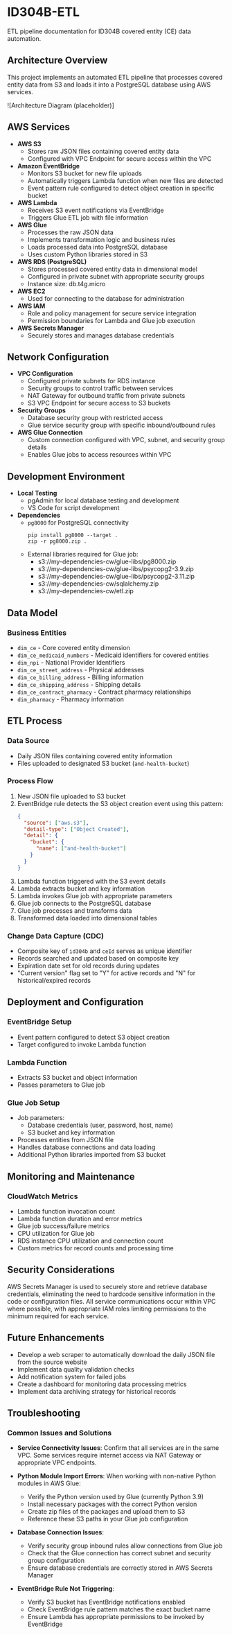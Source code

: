 # ID304B-ETL

ETL pipeline documentation for ID304B covered entity (CE) data automation.

## Architecture Overview

This project implements an automated ETL pipeline that processes covered entity data from S3 and loads it into a PostgreSQL database using AWS services.

![Architecture Diagram (placeholder)]

## AWS Services

- **AWS S3**
  - Stores raw JSON files containing covered entity data
  - Configured with VPC Endpoint for secure access within the VPC
- **Amazon EventBridge**
  - Monitors S3 bucket for new file uploads
  - Automatically triggers Lambda function when new files are detected
  - Event pattern rule configured to detect object creation in specific bucket
- **AWS Lambda**
  - Receives S3 event notifications via EventBridge
  - Triggers Glue ETL job with file information
- **AWS Glue**
  - Processes the raw JSON data
  - Implements transformation logic and business rules
  - Loads processed data into PostgreSQL database
  - Uses custom Python libraries stored in S3
- **AWS RDS (PostgreSQL)**
  - Stores processed covered entity data in dimensional model
  - Configured in private subnet with appropriate security groups
  - Instance size: db.t4g.micro
- **AWS EC2**
  - Used for connecting to the database for administration
- **AWS IAM**
  - Role and policy management for secure service integration
  - Permission boundaries for Lambda and Glue job execution
- **AWS Secrets Manager**
  - Securely stores and manages database credentials

## Network Configuration

- **VPC Configuration**
  - Configured private subnets for RDS instance
  - Security groups to control traffic between services
  - NAT Gateway for outbound traffic from private subnets
  - S3 VPC Endpoint for secure access to S3 buckets
- **Security Groups**
  - Database security group with restricted access
  - Glue service security group with specific inbound/outbound rules
- **AWS Glue Connection**
  - Custom connection configured with VPC, subnet, and security group details
  - Enables Glue jobs to access resources within VPC

## Development Environment

- **Local Testing**
  - pgAdmin for local database testing and development
  - VS Code for script development
- **Dependencies**
  - `pg8000` for PostgreSQL connectivity
    ```
    pip install pg8000 --target .
    zip -r pg8000.zip .
    ```
  - External libraries required for Glue job:
    - s3://my-dependencies-cw/glue-libs/pg8000.zip
    - s3://my-dependencies-cw/glue-libs/psycopg2-3.9.zip
    - s3://my-dependencies-cw/glue-libs/psycopg2-3.11.zip
    - s3://my-dependencies-cw/sqlalchemy.zip
    - s3://my-dependencies-cw/etl.zip

## Data Model

### Business Entities
- `dim_ce` - Core covered entity dimension
- `dim_ce_medicaid_numbers` - Medicaid identifiers for covered entities
- `dim_npi` - National Provider Identifiers
- `dim_ce_street_address` - Physical addresses
- `dim_ce_billing_address` - Billing information
- `dim_ce_shipping_address` - Shipping details
- `dim_ce_contract_pharmacy` - Contract pharmacy relationships
- `dim_pharmacy` - Pharmacy information

## ETL Process

### Data Source
- Daily JSON files containing covered entity information
- Files uploaded to designated S3 bucket (`and-health-bucket`)

### Process Flow
1. New JSON file uploaded to S3 bucket
2. EventBridge rule detects the S3 object creation event using this pattern:
   ```json
   {
     "source": ["aws.s3"],
     "detail-type": ["Object Created"],
     "detail": {
       "bucket": {
         "name": ["and-health-bucket"]
       }
     }
   }
   ```
3. Lambda function triggered with the S3 event details
4. Lambda extracts bucket and key information
5. Lambda invokes Glue job with appropriate parameters
6. Glue job connects to the PostgreSQL database
7. Glue job processes and transforms data
8. Transformed data loaded into dimensional tables

### Change Data Capture (CDC)
- Composite key of `id304b` and `ceId` serves as unique identifier
- Records searched and updated based on composite key
- Expiration date set for old records during updates
- "Current version" flag set to "Y" for active records and "N" for historical/expired records

## Deployment and Configuration

### EventBridge Setup
- Event pattern configured to detect S3 object creation
- Target configured to invoke Lambda function

### Lambda Function
- Extracts S3 bucket and object information
- Passes parameters to Glue job

### Glue Job Setup
- Job parameters:
  - Database credentials (user, password, host, name)
  - S3 bucket and key information
- Processes entities from JSON file
- Handles database connections and data loading
- Additional Python libraries imported from S3 bucket

## Monitoring and Maintenance

### CloudWatch Metrics
- Lambda function invocation count
- Lambda function duration and error metrics
- Glue job success/failure metrics
- CPU utilization for Glue job
- RDS instance CPU utilization and connection count
- Custom metrics for record counts and processing time

## Security Considerations

AWS Secrets Manager is used to securely store and retrieve database credentials, eliminating the need to hardcode sensitive information in the code or configuration files. All service communications occur within VPC where possible, with appropriate IAM roles limiting permissions to the minimum required for each service.

## Future Enhancements

- Develop a web scraper to automatically download the daily JSON file from the source website
- Implement data quality validation checks
- Add notification system for failed jobs
- Create a dashboard for monitoring data processing metrics
- Implement data archiving strategy for historical records

## Troubleshooting

### Common Issues and Solutions

- **Service Connectivity Issues**: Confirm that all services are in the same VPC. Some services require internet access via NAT Gateway or appropriate VPC endpoints.

- **Python Module Import Errors**: When working with non-native Python modules in AWS Glue:
  - Verify the Python version used by Glue (currently Python 3.9)
  - Install necessary packages with the correct Python version
  - Create zip files of the packages and upload them to S3
  - Reference these S3 paths in your Glue job configuration

- **Database Connection Issues**:
  - Verify security group inbound rules allow connections from Glue job
  - Check that the Glue connection has correct subnet and security group configuration
  - Ensure database credentials are correctly stored in AWS Secrets Manager

- **EventBridge Rule Not Triggering**:
  - Verify S3 bucket has EventBridge notifications enabled
  - Check EventBridge rule pattern matches the exact bucket name
  - Ensure Lambda has appropriate permissions to be invoked by EventBridge